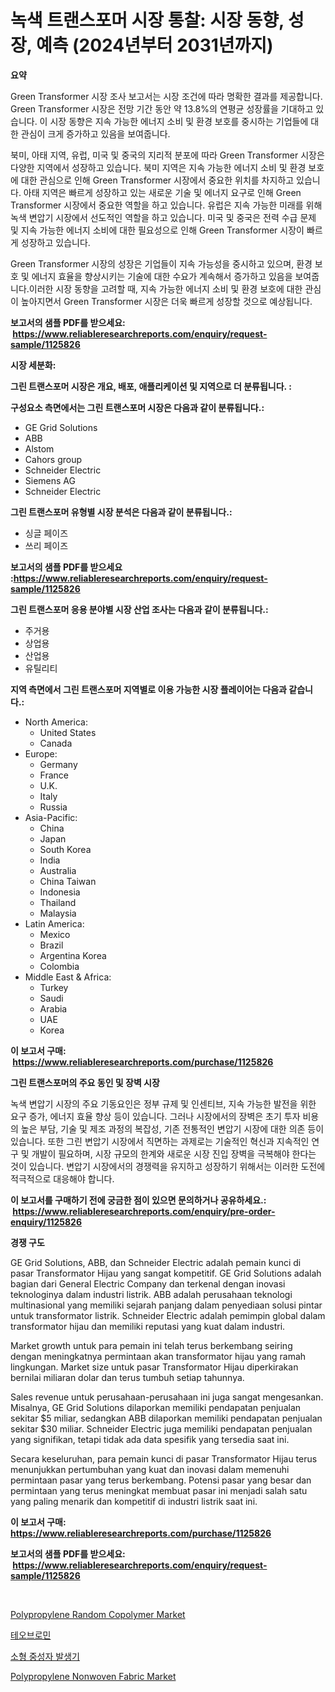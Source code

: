 <p><h1>녹색 트랜스포머 시장 통찰: 시장 동향, 성장, 예측 (2024년부터 2031년까지)</h1></p><p><strong>요약</strong></p>
<p><p>Green Transformer 시장 조사 보고서는 시장 조건에 따라 명확한 결과를 제공합니다. Green Transformer 시장은 전망 기간 동안 약 13.8%의 연평균 성장률을 기대하고 있습니다. 이 시장 동향은 지속 가능한 에너지 소비 및 환경 보호를 중시하는 기업들에 대한 관심이 크게 증가하고 있음을 보여줍니다.</p><p>북미, 아태 지역, 유럽, 미국 및 중국의 지리적 분포에 따라 Green Transformer 시장은 다양한 지역에서 성장하고 있습니다. 북미 지역은 지속 가능한 에너지 소비 및 환경 보호에 대한 관심으로 인해 Green Transformer 시장에서 중요한 위치를 차지하고 있습니다. 아태 지역은 빠르게 성장하고 있는 새로운 기술 및 에너지 요구로 인해 Green Transformer 시장에서 중요한 역할을 하고 있습니다. 유럽은 지속 가능한 미래를 위해 녹색 변압기 시장에서 선도적인 역할을 하고 있습니다. 미국 및 중국은 전력 수급 문제 및 지속 가능한 에너지 소비에 대한 필요성으로 인해 Green Transformer 시장이 빠르게 성장하고 있습니다.</p><p>Green Transformer 시장의 성장은 기업들이 지속 가능성을 중시하고 있으며, 환경 보호 및 에너지 효율을 향상시키는 기술에 대한 수요가 계속해서 증가하고 있음을 보여줍니다.이러한 시장 동향을 고려할 때, 지속 가능한 에너지 소비 및 환경 보호에 대한 관심이 높아지면서 Green Transformer 시장은 더욱 빠르게 성장할 것으로 예상됩니다.</p></p>
<p><strong>보고서의 샘플 PDF를 받으세요: &nbsp;<a href="https://www.reliableresearchreports.com/enquiry/request-sample/1125826">https://www.reliableresearchreports.com/enquiry/request-sample/1125826</a></strong></p>
<p><strong>시장 세분화:</strong></p>
<p><strong> 그린 트랜스포머 시장은 개요, 배포, 애플리케이션 및 지역으로 더 분류됩니다. :</strong></p>
<p><strong>구성요소 측면에서는 그린 트랜스포머 시장은 다음과 같이 분류됩니다.:</strong></p>
<p><ul><li>GE Grid Solutions</li><li>ABB</li><li>Alstom</li><li>Cahors group</li><li>Schneider Electric</li><li>Siemens AG</li><li>Schneider Electric</li></ul></p>
<p><strong> 그린 트랜스포머 유형별 시장 분석은 다음과 같이 분류됩니다.:</strong></p>
<p><ul><li>싱글 페이즈</li><li>쓰리 페이즈</li></ul></p>
<p><strong>보고서의 샘플 PDF를 받으세요 :<a href="https://www.reliableresearchreports.com/enquiry/request-sample/1125826">https://www.reliableresearchreports.com/enquiry/request-sample/1125826</a></strong></p>
<p><strong> 그린 트랜스포머 응용 분야별 시장 산업 조사는 다음과 같이 분류됩니다.:</strong></p>
<p><ul><li>주거용</li><li>상업용</li><li>산업용</li><li>유틸리티</li></ul></p>
<p><strong>지역 측면에서 그린 트랜스포머 지역별로 이용 가능한 시장 플레이어는 다음과 같습니다.:</strong></p>
<p><ul>
    <li>
        North America:
        <ul>
            <li>United States</li>
            <li>Canada</li>
        </ul>
    </li>
    <li>
        Europe:
        <ul>
            <li>Germany</li>
            <li>France</li>
            <li>U.K.</li>
            <li>Italy</li>
            <li>Russia</li>
        </ul>
    </li>
    <li>
        Asia-Pacific:
        <ul>
            <li>China</li>
            <li>Japan</li>
            <li>South Korea</li>
            <li>India</li>
            <li>Australia</li>
            <li>China Taiwan</li>
            <li>Indonesia</li>
            <li>Thailand</li>
            <li>Malaysia</li>
        </ul>
    </li>
    <li>
        Latin America:
        <ul>
            <li>Mexico</li>
            <li>Brazil</li>
            <li>Argentina Korea</li>
            <li>Colombia</li>
        </ul>
    </li>
    <li>
        Middle East & Africa:
        <ul>
            <li>Turkey</li>
            <li>Saudi</li>
            <li>Arabia</li>
            <li>UAE</li>
            <li>Korea</li>
        </ul>
    </li>
    </ul></p>
<p><strong>이 보고서 구매: &nbsp;<a href="https://www.reliableresearchreports.com/purchase/1125826">https://www.reliableresearchreports.com/purchase/1125826</a></strong></p>
<p><strong>그린 트랜스포머의 주요 동인 및 장벽 시장</strong></p>
<p><p>녹색 변압기 시장의 주요 기동요인은 정부 규제 및 인센티브, 지속 가능한 발전을 위한 요구 증가, 에너지 효율 향상 등이 있습니다. 그러나 시장에서의 장벽은 초기 투자 비용의 높은 부담, 기술 및 제조 과정의 복잡성, 기존 전통적인 변압기 시장에 대한 의존 등이 있습니다. 또한 그린 변압기 시장에서 직면하는 과제로는 기술적인 혁신과 지속적인 연구 및 개발이 필요하며, 시장 규모의 한계와 새로운 시장 진입 장벽을 극복해야 한다는 것이 있습니다. 변압기 시장에서의 경쟁력을 유지하고 성장하기 위해서는 이러한 도전에 적극적으로 대응해야 합니다.</p></p>
<p><strong>이 보고서를 구매하기 전에 궁금한 점이 있으면 문의하거나 공유하세요.: &nbsp;<a href="https://www.reliableresearchreports.com/enquiry/pre-order-enquiry/1125826">https://www.reliableresearchreports.com/enquiry/pre-order-enquiry/1125826</a></strong></p>
<p><strong>경쟁 구도</strong></p>
<p><p>GE Grid Solutions, ABB, dan Schneider Electric adalah pemain kunci di pasar Transformator Hijau yang sangat kompetitif. GE Grid Solutions adalah bagian dari General Electric Company dan terkenal dengan inovasi teknologinya dalam industri listrik. ABB adalah perusahaan teknologi multinasional yang memiliki sejarah panjang dalam penyediaan solusi pintar untuk transformator listrik. Schneider Electric adalah pemimpin global dalam transformator hijau dan memiliki reputasi yang kuat dalam industri.</p><p>Market growth untuk para pemain ini telah terus berkembang seiring dengan meningkatnya permintaan akan transformator hijau yang ramah lingkungan. Market size untuk pasar Transformator Hijau diperkirakan bernilai miliaran dolar dan terus tumbuh setiap tahunnya.</p><p>Sales revenue untuk perusahaan-perusahaan ini juga sangat mengesankan. Misalnya, GE Grid Solutions dilaporkan memiliki pendapatan penjualan sekitar $5 miliar, sedangkan ABB dilaporkan memiliki pendapatan penjualan sekitar $30 miliar. Schneider Electric juga memiliki pendapatan penjualan yang signifikan, tetapi tidak ada data spesifik yang tersedia saat ini.</p><p>Secara keseluruhan, para pemain kunci di pasar Transformator Hijau terus menunjukkan pertumbuhan yang kuat dan inovasi dalam memenuhi permintaan pasar yang terus berkembang. Potensi pasar yang besar dan permintaan yang terus meningkat membuat pasar ini menjadi salah satu yang paling menarik dan kompetitif di industri listrik saat ini.</p></p>
<p><strong>이 보고서 구매: &nbsp; <a href="https://www.reliableresearchreports.com/purchase/1125826">https://www.reliableresearchreports.com/purchase/1125826</a></strong></p>
<p><strong>보고서의 샘플 PDF를 받으세요: &nbsp;<a href="https://www.reliableresearchreports.com/enquiry/request-sample/1125826">https://www.reliableresearchreports.com/enquiry/request-sample/1125826</a></strong><strong></strong></p>
<p>&nbsp;</p>
<p><p><a href="https://github.com/nicoletavirag/Market-Research-Report-List-2/blob/main/polypropylene-random-copolymer-market.md">Polypropylene Random Copolymer Market</a></p><p><a href="https://medium.com/@vlcostes/%ED%85%8C%EC%98%A4%EB%B8%8C%EB%A1%9C%EB%AF%BC-%EC%8B%9C%EC%9E%A5-%EC%A1%B0%EC%82%AC-%EB%B3%B4%EA%B3%A0%EC%84%9C-%EA%B7%B8-%EC%97%AD%EC%82%AC%EC%99%80-2024%EB%85%84%EB%B6%80%ED%84%B0-2031%EB%85%84%EA%B9%8C%EC%A7%80%EC%9D%98-%EC%98%88%EC%B8%A1-db2d730ca91b">테오브로민</a></p><p><a href="https://medium.com/@vlcostes/%EC%86%8C%ED%98%95-%EC%A4%91%EC%84%B1%EC%9E%90-%EB%B0%9C%EC%83%9D%EA%B8%B0-%EC%8B%9C%EC%9E%A5-%EB%B3%B4%EA%B3%A0%EC%84%9C%EB%8A%94-%EC%9D%B4-%EC%8B%9C%EC%9E%A5%EC%9D%98-%EC%B5%9C%EC%8B%A0-%ED%8A%B8%EB%A0%8C%EB%93%9C%EC%99%80-%EC%84%B1%EC%9E%A5-%EA%B8%B0%ED%9A%8C%EB%A5%BC-%EB%B3%B4%EC%97%AC%EC%A4%8D%EB%8B%88%EB%8B%A4-59cd347980ba">소형 중성자 발생기</a></p><p><a href="https://github.com/mauripalmi/Market-Research-Report-List-2/blob/main/polypropylene-nonwoven-fabric-market.md">Polypropylene Nonwoven Fabric Market</a></p></p>